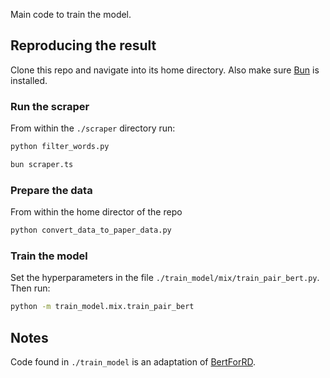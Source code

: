 Main code to train the model.

## Reproducing the result

Clone this repo and navigate into its home directory. Also make sure
[Bun](https://bun.sh/) is installed.

### Run the scraper

From within the `./scraper` directory run:

```bash
python filter_words.py
```

```bash
bun scraper.ts
```

### Prepare the data

From within the home director of the repo

```bash
python convert_data_to_paper_data.py
```

### Train the model

Set the hyperparameters in the file `./train_model/mix/train_pair_bert.py`. Then run:

```bash
python -m train_model.mix.train_pair_bert
```

## Notes
Code found in `./train_model` is an adaptation of [BertForRD](https://github.com/yhcc/BertForRD).
